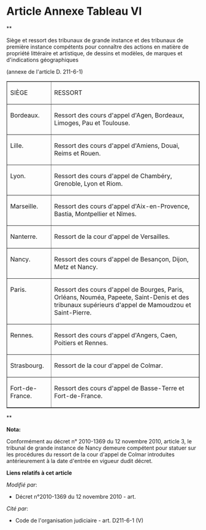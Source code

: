 # Article Annexe Tableau VI

**

Siège et ressort des tribunaux de grande instance et des tribunaux de première instance compétents pour connaître des actions
en matière de propriété littéraire et artistique, de dessins et modèles, de marques et d'indications géographiques

(annexe de l'article D. 211-6-1)

<table border="1" align="center" width="720">
  <tbody>
    <tr>
      <td valign="top" align="left">

SIÈGE

</td>
      <td valign="top" align="left">

RESSORT

</td>
    </tr>
    <tr>
      <td valign="top" align="left">

Bordeaux. 

</td>
      <td valign="top" align="left">

Ressort des cours d'appel d'Agen, Bordeaux, Limoges, Pau et Toulouse. 

</td>
    </tr>
    <tr>
      <td valign="top" align="left">

Lille. 

</td>
      <td align="left" valign="top">

Ressort des cours d'appel d'Amiens, Douai, Reims et Rouen. 

</td>
    </tr>
    <tr>
      <td align="left" valign="top">

Lyon. 

</td>
      <td valign="top" align="left">

Ressort des cours d'appel de Chambéry, Grenoble, Lyon et Riom. 

</td>
    </tr>
    <tr>
      <td align="left" valign="top">

Marseille. 

</td>
      <td align="left" valign="top">

Ressort des cours d'appel d'Aix-en-Provence, Bastia, Montpellier et Nîmes. 

</td>
    </tr>
    <tr>
      <td align="left" valign="top">

Nanterre. 

</td>
      <td valign="top" align="left">

Ressort de la cour d'appel de Versailles. 

</td>
    </tr>
    <tr>
      <td align="left" valign="top">

Nancy. 

</td>
      <td valign="top" align="left">

Ressort des cours d'appel de Besançon, Dijon, Metz et Nancy. 

</td>
    </tr>
    <tr>
      <td align="left" valign="top">

Paris. 

</td>
      <td align="left" valign="top">

Ressort des cours d'appel de Bourges, Paris, Orléans, Nouméa, Papeete, Saint-Denis et des tribunaux supérieurs d'appel de
Mamoudzou et Saint-Pierre. 

</td>
    </tr>
    <tr>
      <td align="left" valign="top">

Rennes. 

</td>
      <td align="left" valign="top">

Ressort des cours d'appel d'Angers, Caen, Poitiers et Rennes. 

</td>
    </tr>
    <tr>
      <td align="left" valign="top">

Strasbourg. 

</td>
      <td align="left" valign="top">

Ressort de la cour d'appel de Colmar. 

</td>
    </tr>
    <tr>
      <td align="left" valign="top">

Fort-de-France. 

</td>
      <td valign="top" align="left">

Ressort des cours d'appel de Basse-Terre et Fort-de-France.

</td>
    </tr>
  </tbody>
</table>

**

**Nota:**

Conformément au décret n° 2010-1369 du 12 novembre 2010, article 3, le tribunal de grande instance de Nancy demeure compétent
pour statuer sur les procédures du ressort de la cour d'appel de Colmar introduites antérieurement à la date d'entrée en
vigueur dudit décret.

**Liens relatifs à cet article**

_Modifié par_:

  - Décret n°2010-1369 du 12 novembre 2010 - art.

_Cité par_:

  - Code de l'organisation judiciaire - art. D211-6-1 (V)
